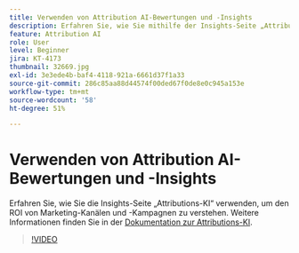 ```yaml
---
title: Verwenden von Attribution AI-Bewertungen und -Insights
description: Erfahren Sie, wie Sie mithilfe der Insights-Seite „Attribution AI“ den ROI von Marketing-Kanälen und -Kampagnen verstehen können
feature: Attribution AI
role: User
level: Beginner
jira: KT-4173
thumbnail: 32669.jpg
exl-id: 3e3ede4b-baf4-4118-921a-6661d37f1a33
source-git-commit: 286c85aa88d44574f00ded67f0de8e0c945a153e
workflow-type: tm+mt
source-wordcount: '58'
ht-degree: 51%

---
```


# Verwenden von Attribution AI-Bewertungen und -Insights

Erfahren Sie, wie Sie die Insights-Seite „Attributions-KI“ verwenden, um den ROI von Marketing-Kanälen und -Kampagnen zu verstehen. Weitere Informationen finden Sie in der [Dokumentation zur Attributions-KI](https://experienceleague.adobe.com/docs/experience-platform/intelligent-services/attribution-ai/overview.html?lang=de).

>[!VIDEO](https://video.tv.adobe.com/v/32669?learn=on&enablevpops)
